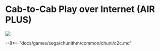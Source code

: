 # Cab-to-Cab Play over Internet (AIR PLUS)
<img class="header-logo" src="/img/sega/chunithm/airplus/logo.png">

--8<-- "docs/games/sega/chunithm/common/chuni/c2c.md"
